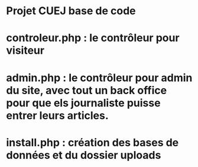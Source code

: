 # Projet CUEJ base de code

# controleur.php : le contrôleur pour visiteur

# admin.php : le contrôleur pour admin du site, avec tout un back office pour que els journaliste puisse entrer leurs articles.

# install.php : création des bases de données et du dossier uploads
